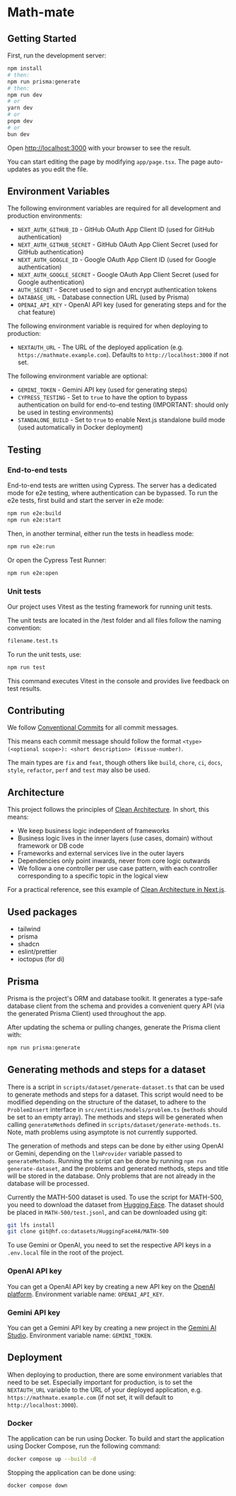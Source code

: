 # Math-mate

## Getting Started

First, run the development server:

```bash
npm install
# then:
npm run prisma:generate
# then:
npm run dev
# or
yarn dev
# or
pnpm dev
# or
bun dev
```

Open [http://localhost:3000](http://localhost:3000) with your browser to see the result.

You can start editing the page by modifying `app/page.tsx`. The page auto-updates as you edit the file.

## Environment Variables

The following environment variables are required for all development and production environments:

- `NEXT_AUTH_GITHUB_ID` - GitHub OAuth App Client ID (used for GitHub authentication)
- `NEXT_AUTH_GITHUB_SECRET` - GitHub OAuth App Client Secret (used for GitHub authentication)
- `NEXT_AUTH_GOOGLE_ID` - Google OAuth App Client ID (used for Google authentication)
- `NEXT_AUTH_GOOGLE_SECRET` - Google OAuth App Client Secret (used for Google authentication)
- `AUTH_SECRET` - Secret used to sign and encrypt authentication tokens
- `DATABASE_URL` - Database connection URL (used by Prisma)
- `OPENAI_API_KEY` - OpenAI API key (used for generating steps and for the chat feature)

The following environment variable is required for when deploying to production:

- `NEXTAUTH_URL` - The URL of the deployed application (e.g. `https://mathmate.example.com`). Defaults to `http://localhost:3000` if not set.

The following environment variable are optional:

- `GEMINI_TOKEN` - Gemini API key (used for generating steps)
- `CYPRESS_TESTING` - Set to `true` to have the option to bypass authentication on build for end-to-end testing (IMPORTANT: should only be used in testing environments)
- `STANDALONE_BUILD` - Set to `true` to enable Next.js standalone build mode (used automatically in Docker deployment)

## Testing

### End-to-end tests

End-to-end tests are written using Cypress. The server has a dedicated mode for e2e testing, where authentication can be bypassed. To run the e2e tests, first build and start the server in e2e mode:

```bash
npm run e2e:build
npm run e2e:start
```

Then, in another terminal, either run the tests in headless mode:

```bash
npm run e2e:run
```

Or open the Cypress Test Runner:

```bash
npm run e2e:open
```
### Unit tests

Our project uses Vitest as the testing framework for running unit tests.

The unit tests are located in the /test folder and all files follow the naming convention:
```bash
filename.test.ts
```
To run the unit tests, use:
```bash
npm run test
```
This command executes Vitest in the console and provides live feedback on test results.

## Contributing

We follow [Conventional Commits](https://www.conventionalcommits.org/en/v1.0.0/) for all commit messages.

This means each commit message should follow the format `<type>(<optional scope>): <short description> (#issue-number)`.

The main types are `fix` and `feat`, though others like `build`, `chore`, `ci`, `docs`, `style`, `refactor`, `perf` and `test` may also be used.

## Architecture

This project follows the principles of [Clean Architecture](https://blog.cleancoder.com/uncle-bob/2012/08/13/the-clean-architecture.html). In short, this means:

- We keep business logic independent of frameworks
- Business logic lives in the inner layers (use cases, domain) without framework or DB code
- Frameworks and external services live in the outer layers
- Dependencies only point inwards, never from core logic outwards
- We follow a one controller per use case pattern, with each controller corresponding to a specific topic in the logical view

For a practical reference, see this example of [Clean Architecture in Next.js](https://github.com/nikolovlazar/nextjs-clean-architecture).

## Used packages

- tailwind
- prisma
- shadcn
- eslint/prettier
- ioctopus (for di)

## Prisma

Prisma is the project's ORM and database toolkit. It generates a type-safe database client from the schema and provides a convenient query API (via the generated Prisma Client) used throughout the app.

After updating the schema or pulling changes, generate the Prisma client with:

```bash
npm run prisma:generate
```

## Generating methods and steps for a dataset

There is a script in `scripts/dataset/generate-dataset.ts` that can be used to generate methods and steps for a dataset. This script would need to be modified depending on the structure of the dataset, to adhere to the `ProblemInsert` interface in `src/entities/models/problem.ts` (`methods` should be set to an empty array). The methods and steps will be generated when calling `generateMethods` defined in `scripts/dataset/generate-methods.ts`. Note, math problems using asymptote is not currently supported.

The generation of methods and steps can be done by either using OpenAI or Gemini, depending on the `llmProvider` variable passed to `generateMethods`. Running the script can be done by running `npm run generate-dataset`, and the problems and generated methods, steps and title will be stored in the database. Only problems that are not already in the database will be processed.

Currently the MATH-500 dataset is used. To use the script for MATH-500, you need to download the dataset from [Hugging Face](https://huggingface.co/datasets/HuggingFaceH4/MATH-500). The dataset should be placed in `MATH-500/test.jsonl`, and can be downloaded using git:

```bash
git lfs install
git clone git@hf.co:datasets/HuggingFaceH4/MATH-500
```

To use Gemini or OpenAI, you need to set the respective API keys in a `.env.local` file in the root of the project.

### OpenAI API key

You can get a OpenAI API key by creating a new API key on the [OpenAI platform](https://platform.openai.com/account/api-keys). Environment variable name: `OPENAI_API_KEY`.

### Gemini API key

You can get a Gemini API key by creating a new project in the [Gemini AI Studio](https://aistudio.google.com/api-keys). Environment variable name: `GEMINI_TOKEN`.

## Deployment

When deploying to production, there are some environment variables that need to be set. Especially important for production, is to set the `NEXTAUTH_URL` variable to the URL of your deployed application, e.g. `https://mathmate.example.com` (if not set, it will default to `http://localhost:3000`).

### Docker

The application can be run using Docker. To build and start the application using Docker Compose, run the following command:

```bash
docker compose up --build -d
```

Stopping the application can be done using:

```bash
docker compose down
```
